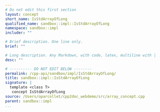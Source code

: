 ```yaml
---
# Do not edit this first section
layout: concept
short_name: IsStdArrayOfLong
qualified_name: sandbox::impl::IsStdArrayOfLong
namespace: sandbox::impl
includer: ""

# Brief description. One line only.
brief: ""

# Long description. Any Markdown, with code, latex, multiline with |
desc: ""

# ---------- DO NOT EDIT BELOW --------
permalink: /cpp-api/sandbox/impl/IsStdArrayOfLong/
title: sandbox::impl::IsStdArrayOfLong
signature: |
  template <class T>
   concept IsStdArrayOfLong
source: /Users/oparcollet/cpp2doc_webdemo/src/array_concept.cpp
parent: sandbox::impl
...
```


